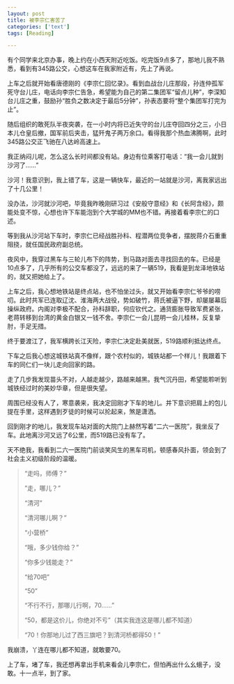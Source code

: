 ```yaml
---
layout: post
title: 被李宗仁害苦了
categories: ['text']
tags: [Reading]

---
```


有个同学来北京办事，晚上约在小西天附近吃饭。吃完饭9点多了，那地儿我不熟悉，看到有345路公交，心想这车在我家附近有，先上了再说。

上车之后就开始看唐德刚的《李宗仁回忆录》。看到血战台儿庄那段，孙连仲孤军死守台儿庄，电话向李宗仁告急，希望能为自己的第二集团军“留点儿种”，李深知台儿庄之重，鼓励孙“胜负之数决定于最后5分钟”，孙表态要将“整个集团军打完为止”。

随后组织的敢死队半夜突袭，在一小时内将已近失守的台儿庄夺回四分之三，小日本儿仓皇后撤，国军前后夹击，猛歼鬼子两万余口。看得我那个热血沸腾啊，此时345路公交正飞驰在八达岭高速上。

我正纳闷儿呢，怎么这么长时间都没有站。身边有位乘客打电话：“我一会儿就到沙河了……”

沙河！我意识到，我上错了车，这是一辆快车，最近的一站就是沙河，离我家远出了十几公里！

没办法，沙河就沙河吧，毕竟我昨晚刚研习过《安般守意经》和《长阿含经》，颇能处变不惊，心想也许下车能泡到个大学城的MM也不错。再接着看李宗仁的口述。

等到我从沙河站下车时，李宗仁已经战胜孙科、程潜两位竞争者，摆脱蒋介石重重阻挠，就任国民政府副总统。

夜风中，我穿过黑车与三轮儿布下的阵势，到马路对面去寻找回去的车。已经是10点多了，几乎所有的公交车都没了，远远的来了一辆519，我看是到龙泽地铁站的，就又把她给上了。

上车之后，我心想地铁站是终点站，也不怕坐过头，就又开始看李宗仁爷爷的唠叨。此时共军已连取辽沈、淮海两大战役，势如破竹，蒋氏被逼下野，却屡屡幕后操纵政府。内阁对李极不配合，孙科辞职，何应钦代之。通货膨胀导致军费紧张，老蒋转移到台湾的黄金白银又一钱不舍。李宗仁一会儿昆明一会儿桂林，反复挚肘，手足无措。

终于要渡江了，我军横跨长江天险，李宗仁决定赴美就医，519路顺利抵达终点。

下车之后我心想这城铁站真不像样，跟个农村似的，城铁站都一个样儿！我跟着下车的同仁们一块儿走向回家的路。

走了几步我发现苗头不对，人越走越少，路越来越黑。我气沉丹田，希望能聆听到城铁经过时的美妙华章，但是很失望。

周围已经没有人了，寒意袭来，我决定回刚才下车的地儿。并下意识把肩上的包儿提在手里，这样遇到歹徒的时候可以抡起来，煞是潇洒。

回到刚才的地儿，我发现车站对面的大院门上赫然写着“二六一医院”，我坐反了车。此地离沙河又远了6公里，而519路已没有车了。

天不绝我，我看到二六一医院门前谈笑风生的黑车司机，顿感春风扑面，领会到了社会主义初级阶段的温暖。

> “走吗，师傅？”
> 
> ”走，哪儿？”
> 
> “清河”
> 
> “清河哪儿啊？”
> 
> “小营桥”
> 
> “哦，多少钱你给？”
> 
> “你多少钱能走？”
> 
> “给70吧”
> 
> “50”
> 
> “不行不行，那哪儿行啊，70……”
> 
> “50，都是这价儿，你绝对不亏”（其实我连这是哪儿都不知道）
> 
> “70！你那地儿过了西三旗吧？到清河桥都得50！”

我崩溃，丫连在哪儿都不知道，就敢要70。

上了车，堵了车，我还想再拿出手机来看会儿李宗仁，但怕再出什么幺蛾子，没敢。十一点半，到了家。

